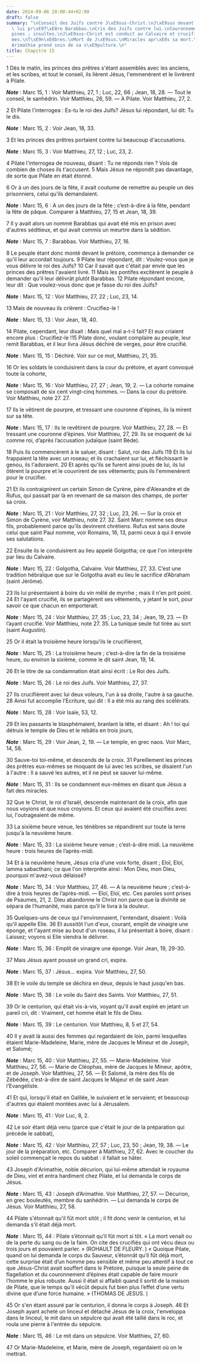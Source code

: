 ```yaml
---
date: 2024-09-06 20:00:44+02:00
draft: false
summary: "\nConseil des Juifs contre J\xE9sus-Christ.\nJ\xE9sus devant Pilate ; on\
  \ lui pr\xE9f\xE8re Barabbas.\nCris des Juifs contre lui.\nCouronnement d\u2019\xE9\
  pines ; insultes.\nJ\xE9sus-Christ est conduit au Calvaire et crucifi\xE9.\nBlasph\xE8\
  mes.\nT\xE9n\xE8bres.\nMort de J\xE9sus.\nMiracles apr\xE8s sa mort.\nJoseph d\u2019\
  Arimathie prend soin de sa s\xE9pulture.\n"
title: Chapitre 15
---
```





1 Dès le matin, les princes des prêtres s'étant assemblés avec les anciens, et les scribes, et tout le conseil, ils lièrent Jésus, l'emmenèrent et le livrèrent à Pilate.

***Note*** :  Marc 15, 1 : Voir Matthieu, 27, 1 ; Luc, 22, 66 ; Jean, 18, 28. ― Tout le conseil, le sanhédrin. Voir Matthieu, 26, 59. ― A Pilate. Voir Matthieu, 27, 2.

2 Et Pilate l'interrogea : Es-tu le roi des Juifs? Jésus lui répondant, lui dit: Tu le dis.

***Note*** :  Marc 15, 2 : Voir Jean, 18, 33.

3 Et les princes des prêtres portaient contre lui beaucoup d'accusations.

***Note*** :  Marc 15, 3 : Voir Matthieu, 27, 12 ; Luc, 23, 2.

4 Pilate l'interrogea de nouveau, disant : Tu ne réponds rien ? Vois de combien de choses ils t'accusent. 5 Mais Jésus ne répondit pas davantage, de sorte que Pilate en était étonné.


6 Or à un des jours de la fête, il avait coutume de remettre au peuple un des prisonniers, celui qu'ils demandaient.

***Note*** :  Marc 15, 6 : A un des jours de la fête ; c’est-à-dire à la fête, pendant la fête de pâque. Comparer à Matthieu, 27, 15 et Jean, 18, 39.

7 Il y avait alors un nommé Barabbas qui avait été mis en prison avec d'autres séditieux, et qui avait commis un meurtre dans la sédition.

***Note*** :  Marc 15, 7 : Barabbas. Voir Matthieu, 27, 16.

8 Le peuple étant donc monté devant le prétoire, commença à demander ce qu'il leur accordait toujours. 9 Pilate leur répondant, dit : Voulez-vous que je vous délivre le roi des Juifs? 10 Car il savait que c'était par envie que les princes des prêtres l'avaient livré. 11 Mais les pontifes excitèrent le peuple à demander qu'il leur délivrât plutôt Barabbas. 12 Pilate répondant encore, leur dit : Que voulez-vous donc que je fasse du roi des Juifs?

***Note*** :  Marc 15, 12 : Voir Matthieu, 27, 22 ; Luc, 23, 14.

13 Mais de nouveau ils crièrent : Crucifiez-le !

***Note*** :  Marc 15, 13 : Voir Jean, 18, 40.

14 Pilate, cependant, leur disait : Mais quel mal a-t-il fait? Et eux criaient encore plus : Crucifiez-le !15 Pilate donc, voulant complaire au peuple, leur remit Barabbas, et il leur livra Jésus déchiré de verges, pour être crucifié.

***Note*** :  Marc 15, 15 : Déchiré. Voir sur ce mot, Matthieu, 21, 35.


16 Or les soldats le conduisirent dans la cour du prétoire, et ayant convoqué toute la cohorte,

***Note*** :  Marc 15, 16 : Voir Matthieu, 27, 27 ; Jean, 19, 2. ― La cohorte romaine se composait de six cent vingt-cinq hommes. ― Dans la cour du prétoire. Voir Matthieu, note 27. 27.

17 Ils le vêtirent de pourpre, et tressant une couronne d'épines, ils la mirent sur sa tête.

***Note*** :  Marc 15, 17 : Ils le revêtirent de pourpre. Voir Matthieu, 27, 28. ― Et tressant une couronne d’épines. Voir Matthieu, 27, 29. Ils se moquent de lui comme roi, d’après l’accusation judaïque (saint Bède).

18 Puis ils commencèrent à le saluer, disant : Salut, roi des Juifs !19 Et ils lui frappaient la tête avec un roseau; et ils crachaient sur lui, et fléchissant le genou, ils l'adoraient. 20 Et après qu'ils se furent ainsi joués de lui, ils lui ôtèrent la pourpre et le couvrirent de ses vêtements; puis ils l'emmenèrent pour le crucifier.


21 Et ils contraignirent un certain Simon de Cyrène, père d'Alexandre et de Rufus, qui passait par là en revenant de sa maison des champs, de porter sa croix.

***Note*** :  Marc 15, 21 : Voir Matthieu, 27, 32 ; Luc, 23, 26. ― Sur la croix et Simon de Cyrène, voir Matthieu, note 27. 32. Saint Marc nomme ses deux fils, probablement parce qu’ils devinrent chrétiens. Rufus est sans doute celui que saint Paul nomme, voir Romains, 16, 13, parmi ceux à qui il envoie ses salutations.

22 Ensuite ils le conduisirent au lieu appelé Golgotha; ce que l'on interprète par lieu du Calvaire.

***Note*** :  Marc 15, 22 : Golgotha, Calvaire. Voir Matthieu, 27, 33. C’est une tradition hébraïque que sur le Golgotha avait eu lieu le sacrifice d’Abraham (saint Jérôme).

23 Ils lui présentaient à boire du vin mêlé de myrrhe ; mais il n'en prit point. 24 Et l'ayant crucifié, ils se partagèrent ses vêtements, y jetant le sort, pour savoir ce que chacun en emporterait.

***Note*** :  Marc 15, 24 : Voir Matthieu, 27, 35 ; Luc, 23, 34 ; Jean, 19, 23. ― Et l’ayant crucifié. Voir Matthieu, note 27. 35. La tunique seule fut tirée au sort (saint Augustin).

25 Or il était la troisième heure lorsqu'ils le crucifièrent,

***Note*** :  Marc 15, 25 : La troisième heure ; c’est-à-dire la fin de la troisième heure, ou environ la sixième, comme le dit saint Jean, 19, 14.

26 Et le titre de sa condamnation était ainsi écrit : Le Roi des Juifs.

***Note*** :  Marc 15, 26 : Le roi des Juifs. Voir Matthieu, 27, 37.

27 Ils crucifièrent avec lui deux voleurs, l'un à sa droite, l'autre à sa gauche. 28 Ainsi fut accomplie l'Ecriture, qui dit : Il a été mis au rang des scélérats.

***Note*** :  Marc 15, 28 : Voir Isaïe, 53, 12.

29 Et les passants le blasphémaient, branlant la tête, et disant : Ah ! toi qui détruis le temple de Dieu et le rebâtis en trois jours,

***Note*** :  Marc 15, 29 : Voir Jean, 2, 19. ― Le temple, en grec naos. Voir Marc, 14, 58.

30 Sauve-toi toi-même, et descends de la croix. 31 Pareillement les princes des prêtres eux-mêmes se moquant de lui avec les scribes, se disaient l'un à l'autre : Il a sauvé les autres, et il ne peut se sauver lui-même.

***Note*** :  Marc 15, 31 : Ils se condamnent eux-mêmes en disant que Jésus a fait des miracles.

32 Que le Christ, le roi d'Israël, descende maintenant de la croix, afin que nous voyions et que nous croyions. Et ceux qui avaient été crucifiés avec lui, l'outrageaient de même.


33 La sixième heure venue, les ténèbres se répandirent sur toute la terre jusqu'à la neuvième heure.

***Note*** :  Marc 15, 33 : La sixième heure venue ; c’est-à-dire midi. La neuvième heure : trois heures de l’après-midi.

34 Et à la neuvième heure, Jésus cria d'une voix forte, disant ; Eloï, Eloï, lamma sabacthani; ce que l'on interprète ainsi : Mon Dieu, mon Dieu, pourquoi m'avez-vous délaissé?

***Note*** :  Marc 15, 34 : Voir Matthieu, 27, 46. ― A la neuvième heure ; c’est-à-dire à trois heures de l’après-midi. ― Eloï, Eloï, etc. Ces paroles sont prises de Psaumes, 21, 2. Dieu abandonne le Christ non parce que la divinité se sépara de l’humanité, mais parce qu’il le livra à la douleur.

35 Quelques-uns de ceux qui l'environnaient, l'entendant, disaient : Voilà qu'il appelle Elie. 36 Et aussitôt l'un d'eux, courant, emplit de vinaigre une éponge, et l'ayant mise au bout d'un roseau, il lui présentait à boire, disant : Laissez; voyons si Elie viendra le délivrer.

***Note*** :  Marc 15, 36 : Emplit de vinaigre une éponge. Voir Jean, 19, 29-30.


37 Mais Jésus ayant poussé un grand cri, expira.

***Note*** :  Marc 15, 37 : Jésus… expira. Voir Matthieu, 27, 50.

38 Et le voile du temple se déchira en deux, depuis le haut jusqu'en bas.

***Note*** :  Marc 15, 38 : Le voile du Saint des Saints. Voir Matthieu, 27, 51.

39 Or le centurion, qui était vis-à-vis, voyant qu'il avait expiré en jetant un pareil cri, dit : Vraiment, cet homme était le fils de Dieu.

***Note*** :  Marc 15, 39 : Le centurion. Voir Matthieu, 8, 5 et 27, 54.

40 Il y avait là aussi des femmes qui regardaient de loin, parmi lesquelles étaient Marie-Madeleine, Marie, mère de Jacques le Mineur et de Joseph, et Salomé;

***Note*** :  Marc 15, 40 : Voir Matthieu, 27, 55. ― Marie-Madeleine. Voir Matthieu, 27, 56. ― Marie de Cléophas, mère de Jacques le Mineur, apôtre, et de Joseph. Voir Matthieu, 27, 56. ― Et Salomé, la mère des fils de Zébédée, c’est-à-dire de saint Jacques le Majeur et de saint Jean l’Evangéliste.

41 Et qui, lorsqu'il était en Galilée, le suivaient et le servaient; et beaucoup d'autres qui étaient montées avec lui à Jérusalem.

***Note*** :  Marc 15, 41 : Voir Luc, 8, 2.


42 Le soir étant déjà venu (parce que c'était le jour de la préparation qui précède le sabbat),

***Note*** :  Marc 15, 42 : Voir Matthieu, 27, 57 ; Luc, 23, 50 ; Jean, 19, 38. ― Le jour de la préparation, etc. Comparer à Matthieu, 27, 62. Avec le coucher du soleil commençait le repos du sabbat : il fallait se hâter.

43 Joseph d'Arimathie, noble décurion, qui lui-même attendait le royaume de Dieu, vint et entra hardiment chez Pilate, et lui demanda le corps de Jésus.

***Note*** :  Marc 15, 43 : Joseph d’Arimathie. Voir Matthieu, 27, 57. ― Décurion, en grec bouleutês, membre du sanhédrin. ― Lui demanda le corps de Jésus. Voir Matthieu, 27, 58.

44 Pilate s'étonnait qu'il fût mort sitôt ; il fit donc venir le centurion, et lui demanda s'il était déjà mort.

***Note*** :  Marc 15, 44 : Pilate s’étonnait qu’il fût mort si tôt. « La mort venait ou de la perte du sang ou de la faim. On cite des crucifiés qui ont vécu deux ou trois jours et pouvaient parler. » (ROHAULT DE FLEURY. ) « Quoique Pilate, quand on lui demanda le corps du Sauveur, s’étonnât qu’il fût déjà mort, cette surprise était d’un homme peu sensible et même peu attentif à tout ce que Jésus-Christ avait souffert dans le Prétoire, puisque la seule peine de flagellation et du couronnement d’épines était capable de faire mourir l’homme le plus robuste. Aussi il était si affaibli quand il sortit de la maison de Pilate, que le temps qu’il vécût depuis fut bien plus l’effet d’une vertu divine que d’une force humaine. » (THOMAS DE JESUS. )

45 Or s'en étant assuré par le centurion, il donna le corps à Joseph. 46 Et Joseph ayant acheté un linceul et détaché Jésus de la croix, l'enveloppa dans le linceul, le mit dans un sépulcre qui avait été taillé dans le roc, et roula une pierre à l'entrée du sépulcre.

***Note*** :  Marc 15, 46 : Le mit dans un sépulcre. Voir Matthieu, 27, 60.

47 Or Marie-Madeleine, et Marie, mère de Joseph, regardaient où on le mettrait.

